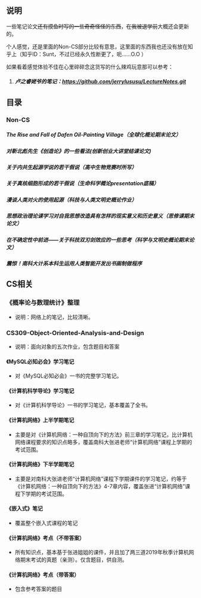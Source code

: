 <a name="笔记"></a>

## 说明



一些笔记论文~~还有摸鱼时写的一些奇奇怪怪的东西~~，~~在我被退学前~~大概还会更新的。

个人感觉，还是里面的Non-CS部分比较有意思，这里面的东西我也还没有放在知乎上（知乎ID：Sunt，不过已经永久性断更了，呃……O.O ）
>>>>

如果看着感觉体验不佳在心里碎碎念这货写的什么辣鸡玩意那可以参考：

1. ##### 卢之睿姥爷的笔记：https://github.com/jerrylususu/LectureNotes.git





## 目录

### Non-CS

##### 		The Rise and Fall of Dafen Oil-Painting Village（全球化概论期末论文）

##### 		对靳北彪先生《创造论》的一些看法(创新创业大讲堂结课论文)

##### 		关于内共生起源学说的若干假说（高中生物竞赛时所写）

##### 		关于真核细胞形成的若干假说（生命科学概论presentation底稿）

##### 		漫谈人类对火的使用起源（科技与人类文明史概论作业）

##### 		思想政治理论课学习对自我思想改造具有怎样的现实意义和历史意义（思修课期末论文）

##### 		在不确定性中前进——关于科技双刃剑效应的一些思考（科学与文明史概论期末论文）

##### 		震惊！南科大计系本科生运用人类智能开发出书画制做程序



## CS相关

### 《概率论与数理统计》整理

- 说明：网络上的笔记，比较清晰。



### CS309-Object-Oriented-Analysis-and-Design

- 说明：面向对象的五次作业，包含题目和答案



#### 《MySQL必知必会》学习笔记

- 对《MySQL必知必会》一书的完整学习笔记。



#### 《计算机科学导论》学习笔记

- 对《计算机科学导论》一书的学习笔记，基本覆盖了全书。



#### 《计算机网络》上半学期笔记

- 主要是对《计算机网络：一种自顶向下的方法》前三章的学习笔记，比计算机网络课程要求的知识点略多，覆盖南科大张进老师“计算机网络”课程上学期的考试范围。



#### 《计算机网络》下半学期笔记

- 主要是对南科大张进老师“计算机网络”课程下学期课件的学习笔记，约等于《计算机网络：一种自顶向下的方法》4-7章内容，覆盖张进“计算机网络”课程下学期的考试范围。



#### 《嵌入式》笔记

- 覆盖整个嵌入式课程的笔记



#### 《计算机网络》考点（不带答案）

- 所有知识点，基本基于张进姐姐的课件，并且加了两三道2019年秋季计算机网络期末考试的真题（亲测）。仅含题目，供自测。



#### 《计算机网络》考点（带答案）

- 包含参考答案的题目